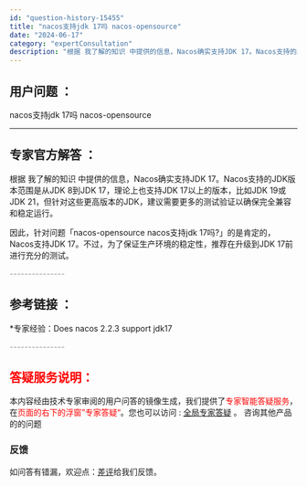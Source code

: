 ```yaml
---
id: "question-history-15455"
title: "nacos支持jdk 17吗 nacos-opensource"
date: "2024-06-17"
category: "expertConsultation"
description: "根据 我了解的知识 中提供的信息，Nacos确实支持JDK 17。Nacos支持的JDK版本范围是从JDK 8到JDK 17，理论上也支持JDK 17以上的版本，比如JDK 19或JDK 21，但针对这些更高版本的JDK，建议需要更多的测试验证以确保完全兼容和稳定运行。因此，针对问题「nacos-o"
---
```


## 用户问题 ： 
 nacos支持jdk 17吗 nacos-opensource 

---------------
## 专家官方解答 ：

根据 我了解的知识 中提供的信息，Nacos确实支持JDK 17。Nacos支持的JDK版本范围是从JDK 8到JDK 17，理论上也支持JDK 17以上的版本，比如JDK 19或JDK 21，但针对这些更高版本的JDK，建议需要更多的测试验证以确保完全兼容和稳定运行。

因此，针对问题「nacos-opensource nacos支持jdk 17吗?」的是肯定的，Nacos支持JDK 17。不过，为了保证生产环境的稳定性，推荐在升级到JDK 17前进行充分的测试。


<font color="#949494">---------------</font> 


## 参考链接 ：

*专家经验：Does nacos 2.2.3 support jdk17 


 <font color="#949494">---------------</font> 
 


## <font color="#FF0000">答疑服务说明：</font> 

本内容经由技术专家审阅的用户问答的镜像生成，我们提供了<font color="#FF0000">专家智能答疑服务</font>，在<font color="#FF0000">页面的右下的浮窗”专家答疑“</font>。您也可以访问 : [全局专家答疑](https://opensource.alibaba.com/chatBot) 。 咨询其他产品的的问题

### 反馈
如问答有错漏，欢迎点：[差评](https://ai.nacos.io/user/feedbackByEnhancerGradePOJOID?enhancerGradePOJOId=15525)给我们反馈。
